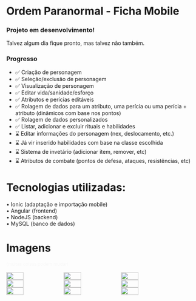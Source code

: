 # Ordem Paranormal - Ficha Mobile

### Projeto em desenvolvimento!
Talvez algum dia fique pronto, mas talvez não também.

### Progresso

- ✅ Criação de personagem 
- ✅ Seleção/exclusão de personagem
- ✅ Visualização de personagem
- ✅ Editar vida/sanidade/esforço
- ✅ Atributos e perícias editáveis
- ✅ Rolagem de dados para um atributo, uma perícia ou uma perícia + atributo (dinâmicos com base nos pontos)
- ✅ Rolagem de dados personalizados
- ✅ Listar, adicionar e excluir rituais e habilidades
- ⌛ Editar informações do personagem (nex, deslocamento, etc.)
- ⌛ Já vir inserido habilidades com base na classe escolhida
- ⌛ Sistema de invetário (adicionar item, remover, etc)
- ⌛ Atributos de combate (pontos de defesa, ataques, resistências, etc)

# Tecnologias utilizadas:
• Ionic (adaptação e importação mobile) <br />
• Angular (frontend) <br />
• NodeJS (backend) <br />
• MySQL (banco de dados)

# Imagens
<small style="color: #f7f7f7">(muitas coisas podem mudar)</small>


<div style="display: flex; flex-direction: row">
    <img src="https://github.com/luczz1/ordemparanormal-mobilesheet/assets/63828861/f3c0b59c-0fdb-4761-9f55-35dec18235b6" style="width: 30%"/>
    <img src="https://github.com/luczz1/ordemparanormal-mobilesheet/assets/63828861/3fec0fa9-b484-44d7-87b1-2d8caf447751" style="width: 30%"/>
    <img src="https://github.com/luczz1/ordemparanormal-mobilesheet/assets/63828861/0f935d22-2357-45c5-bfbf-1cb9e0604eec" style="width: 30%"/>
  </div>
  
<div style="display: flex; flex-direction: row">
    <img src="https://github.com/luczz1/ordemparanormal-mobilesheet/assets/63828861/c3d9d920-42cd-4803-8ad3-6293cbc52475" style="width: 30%"/>
    <img src="https://github.com/luczz1/ordemparanormal-mobilesheet/assets/63828861/8431c994-812b-45c8-b9fd-8f8887ba6246" style="width: 30%"/>
    <img src="https://github.com/luczz1/ordemparanormal-mobilesheet/assets/63828861/c666c32f-317d-4a1c-9af3-12e8107dd04c" style="width: 30%"/>
  </div>
  
  <div style="display: flex; flex-direction: row">
  <img src="https://github.com/luczz1/ordemparanormal-mobilesheet/assets/63828861/abfe3022-ed92-4ba1-b04b-50c2e51ec57e" style="width: 30%"/>
    <img src="https://github.com/luczz1/ordemparanormal-mobilesheet/assets/63828861/ae6d1b11-138b-4637-8a96-c4a0d008c3ff" style="width: 30%"/>
    <img src="https://github.com/luczz1/ordemparanormal-mobilesheet/assets/63828861/a35de87a-2c86-480a-ac88-fd9e90e5b4bf" style="width: 30%"/>
  </div>

